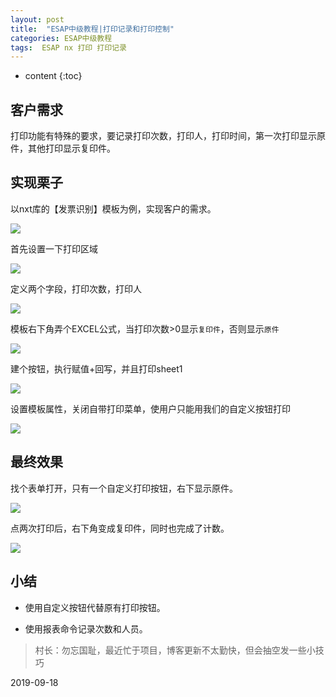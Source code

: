 ```yaml
---
layout: post
title:  "ESAP中级教程|打印记录和打印控制"
categories: ESAP中级教程
tags:  ESAP nx 打印 打印记录
---
```


* content
{:toc}

## 客户需求

打印功能有特殊的要求，要记录打印次数，打印人，打印时间，第一次打印显示原件，其他打印显示复印件。

## 实现栗子

以nxt库的【发票识别】模板为例，实现客户的需求。

![](/img/log15-1.png)

首先设置一下打印区域

![](/img/log15-2.png)

定义两个字段，打印次数，打印人

![](/img/log15-3.png)

模板右下角弄个EXCEL公式，当打印次数>0显示`复印件`，否则显示`原件`

![](/img/log15-6.png)

建个按钮，执行赋值+回写，并且打印sheet1

![](/img/log15-4.png)

设置模板属性，关闭自带打印菜单，使用户只能用我们的自定义按钮打印

![](/img/log15-5.png)

## 最终效果

找个表单打开，只有一个自定义打印按钮，右下显示原件。

![](/img/log15-7.png)

点两次打印后，右下角变成复印件，同时也完成了计数。

![](/img/log15-8.png)

## 小结

* 使用自定义按钮代替原有打印按钮。

* 使用报表命令记录次数和人员。

> 村长：勿忘国耻，最近忙于项目，博客更新不太勤快，但会抽空发一些小技巧

2019-09-18